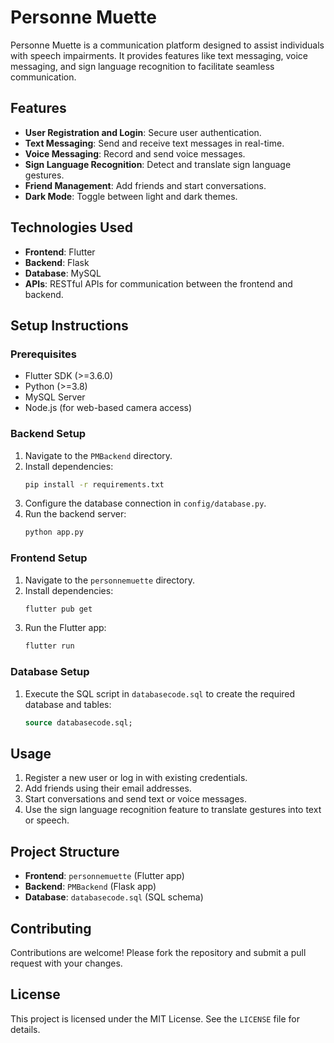 # Personne Muette

Personne Muette is a communication platform designed to assist individuals with speech impairments. It provides features like text messaging, voice messaging, and sign language recognition to facilitate seamless communication.

## Features

- **User Registration and Login**: Secure user authentication.
- **Text Messaging**: Send and receive text messages in real-time.
- **Voice Messaging**: Record and send voice messages.
- **Sign Language Recognition**: Detect and translate sign language gestures.
- **Friend Management**: Add friends and start conversations.
- **Dark Mode**: Toggle between light and dark themes.

## Technologies Used

- **Frontend**: Flutter
- **Backend**: Flask
- **Database**: MySQL
- **APIs**: RESTful APIs for communication between the frontend and backend.

## Setup Instructions

### Prerequisites

- Flutter SDK (>=3.6.0)
- Python (>=3.8)
- MySQL Server
- Node.js (for web-based camera access)

### Backend Setup

1. Navigate to the `PMBackend` directory.
2. Install dependencies:
   ```bash
   pip install -r requirements.txt
   ```
3. Configure the database connection in `config/database.py`.
4. Run the backend server:
   ```bash
   python app.py
   ```

### Frontend Setup

1. Navigate to the `personnemuette` directory.
2. Install dependencies:
   ```bash
   flutter pub get
   ```
3. Run the Flutter app:
   ```bash
   flutter run
   ```

### Database Setup

1. Execute the SQL script in `databasecode.sql` to create the required database and tables:
   ```sql
   source databasecode.sql;
   ```

## Usage

1. Register a new user or log in with existing credentials.
2. Add friends using their email addresses.
3. Start conversations and send text or voice messages.
4. Use the sign language recognition feature to translate gestures into text or speech.

## Project Structure

- **Frontend**: `personnemuette` (Flutter app)
- **Backend**: `PMBackend` (Flask app)
- **Database**: `databasecode.sql` (SQL schema)

## Contributing

Contributions are welcome! Please fork the repository and submit a pull request with your changes.

## License

This project is licensed under the MIT License. See the `LICENSE` file for details.


